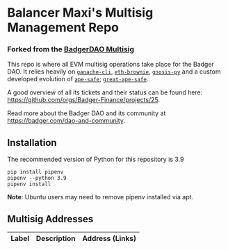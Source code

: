 # Balancer Maxi's Multisig Management Repo
### Forked from the [BadgerDAO Multisig](https://github.com/Badger-Finance/badger-multisig)

This repo is where all EVM multisig operations take place for the Badger DAO.
It relies heavily on [`ganache-cli`](https://docs.nethereum.com/en/latest/ethereum-and-clients/ganache-cli/), [`eth-brownie`](https://github.com/eth-brownie/brownie), [`gnosis-py`](https://github.com/gnosis/gnosis-py) and a custom developed evolution of [`ape-safe`](https://github.com/banteg/ape-safe); [`great-ape-safe`](https://github.com/gosuto-ai/great-ape-safe).

A good overview of all its tickets and their status can be found here: https://github.com/orgs/Badger-Finance/projects/25.

Read more about the Badger DAO and its community at https://badger.com/dao-and-community.

## Installation

The recommended version of Python for this repository is 3.9

```
pip install pipenv
pipenv --python 3.9
pipenv install
```

**Note**: Ubuntu users may need to remove pipenv installed via apt.

## Multisig Addresses

| Label | Description | Address (Links) |
|-|-|-|

